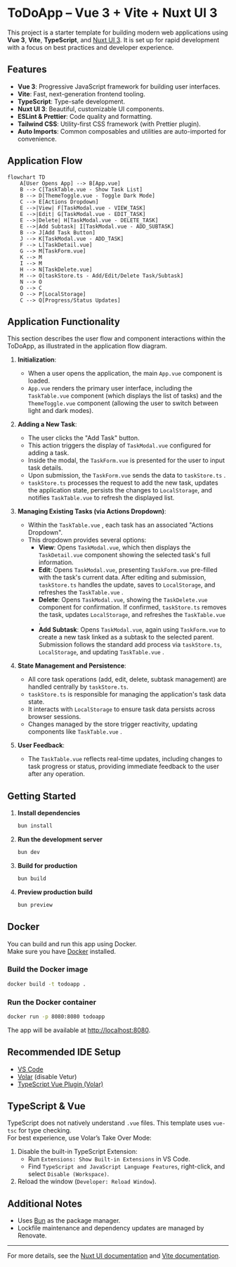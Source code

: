 # ToDoApp – Vue 3 + Vite + Nuxt UI 3

This project is a starter template for building modern web applications using **Vue 3**, **Vite**, **TypeScript**, and [Nuxt UI 3](https://ui.nuxt.com). It is set up for rapid development with a focus on best practices and developer experience.

## Features

- **Vue 3**: Progressive JavaScript framework for building user interfaces.
- **Vite**: Fast, next-generation frontend tooling.
- **TypeScript**: Type-safe development.
- **Nuxt UI 3**: Beautiful, customizable UI components.
- **ESLint & Prettier**: Code quality and formatting.
- **Tailwind CSS**: Utility-first CSS framework (with Prettier plugin).
- **Auto Imports**: Common composables and utilities are auto-imported for convenience.

## Application Flow

```mermaid
flowchart TD
    A[User Opens App] --> B[App.vue]
    B --> C[TaskTable.vue - Show Task List]
    B --> D[ThemeToggle.vue - Toggle Dark Mode]
    C --> E[Actions Dropdown]
    E -->|View| F[TaskModal.vue - VIEW_TASK]
    E -->|Edit| G[TaskModal.vue - EDIT_TASK]
    E -->|Delete| H[TaskModal.vue - DELETE_TASK]
    E -->|Add Subtask| I[TaskModal.vue - ADD_SUBTASK]
    B --> J[Add Task Button]
    J --> K[TaskModal.vue - ADD_TASK]
    F --> L[TaskDetail.vue]
    G --> M[TaskForm.vue]
    K --> M
    I --> M
    H --> N[TaskDelete.vue]
    M --> O[taskStore.ts - Add/Edit/Delete Task/Subtask]
    N --> O
    O --> C
    O --> P[LocalStorage]
    C --> Q[Progress/Status Updates]
```

## Application Functionality

This section describes the user flow and component interactions within the ToDoApp, as illustrated in the application flow diagram.

1.  **Initialization**:
    *   When a user opens the application, the main `App.vue` component is loaded.
    *   `App.vue` renders the primary user interface, including the `TaskTable.vue` component (which displays the list of tasks) and the `ThemeToggle.vue` component (allowing the user to switch between light and dark modes).

2.  **Adding a New Task**:
    *   The user clicks the "Add Task" button.
    *   This action triggers the display of `TaskModal.vue` configured for adding a task.
    *   Inside the modal, the `TaskForm.vue` is presented for the user to input task details.
    *   Upon submission, the `TaskForm.vue` sends the data to `taskStore.ts` .
    *   `taskStore.ts` processes the request to add the new task, updates the application state, persists the changes to `LocalStorage`, and notifies `TaskTable.vue` to refresh the displayed list.

3.  **Managing Existing Tasks (via Actions Dropdown)**:
    *   Within the `TaskTable.vue` , each task has an associated "Actions Dropdown".
    *   This dropdown provides several options:
        *   **View**: Opens `TaskModal.vue`, which then displays the `TaskDetail.vue` component showing the selected task's full information.
        *   **Edit**: Opens `TaskModal.vue`, presenting `TaskForm.vue` pre-filled with the task's current data. After editing and submission, `taskStore.ts` handles the update, saves to `LocalStorage`, and refreshes the `TaskTable.vue` .
        *   **Delete**: Opens `TaskModal.vue`, showing the `TaskDelete.vue` component for confirmation. If confirmed, `taskStore.ts` removes the task, updates `LocalStorage`, and refreshes the `TaskTable.vue` .
        *   **Add Subtask**: Opens `TaskModal.vue`, again using `TaskForm.vue` to create a new task linked as a subtask to the selected parent. Submission follows the standard add process via `taskStore.ts`, `LocalStorage`, and updating `TaskTable.vue` .

4.  **State Management and Persistence**:
    *   All core task operations (add, edit, delete, subtask management) are handled centrally by `taskStore.ts`.
    *   `taskStore.ts` is responsible for managing the application's task data state.
    *   It interacts with `LocalStorage` to ensure task data persists across browser sessions.
    *   Changes managed by the store trigger reactivity, updating components like `TaskTable.vue` .

5.  **User Feedback**:
    *   The `TaskTable.vue`  reflects real-time updates, including changes to task progress or status, providing immediate feedback to the user after any operation.


## Getting Started

1. **Install dependencies**  
   ```bash
   bun install
   ```

2. **Run the development server**  
   ```bash
   bun dev
   ```

3. **Build for production**  
   ```bash
   bun build
   ```

4. **Preview production build**  
   ```bash
   bun preview
   ```

## Docker

You can build and run this app using Docker.  
Make sure you have [Docker](https://docs.docker.com/get-docker/) installed.

### Build the Docker image

```bash
docker build -t todoapp .
```

### Run the Docker container

```bash
docker run -p 8080:8080 todoapp
```

The app will be available at [http://localhost:8080](http://localhost:8080).



## Recommended IDE Setup

- [VS Code](https://code.visualstudio.com/)
- [Volar](https://marketplace.visualstudio.com/items?itemName=Vue.volar) (disable Vetur)
- [TypeScript Vue Plugin (Volar)](https://marketplace.visualstudio.com/items?itemName=Vue.vscode-typescript-vue-plugin)

## TypeScript & Vue

TypeScript does not natively understand `.vue` files. This template uses `vue-tsc` for type checking.  
For best experience, use Volar’s Take Over Mode:

1. Disable the built-in TypeScript Extension:
   - Run `Extensions: Show Built-in Extensions` in VS Code.
   - Find `TypeScript and JavaScript Language Features`, right-click, and select `Disable (Workspace)`.
2. Reload the window (`Developer: Reload Window`).


## Additional Notes

- Uses [Bun](https://bun.sh/) as the package manager.
- Lockfile maintenance and dependency updates are managed by Renovate.

---

For more details, see the [Nuxt UI documentation](https://ui.nuxt.com) and [Vite documentation](https://vitejs.dev/).